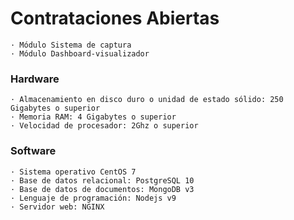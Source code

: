 # **Contrataciones Abiertas**
```
· Módulo Sistema de captura
· Módulo Dashboard-visualizador
```

### Hardware
```
· Almacenamiento en disco duro o unidad de estado sólido: 250 Gigabytes o superior
· Memoria RAM: 4 Gigabytes o superior
· Velocidad de procesador: 2Ghz o superior
```
### Software
```
· Sistema operativo CentOS 7
· Base de datos relacional: PostgreSQL 10
· Base de datos de documentos: MongoDB v3
· Lenguaje de programación: Nodejs v9
· Servidor web: NGINX
```
